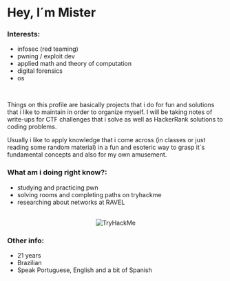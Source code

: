 
  # Hey, I´m Mister

  ### Interests:
  - infosec (red teaming)
  - pwning / exploit dev
  - applied math and theory of computation
  - digital forensics
  - os
 <br>
 
  Things on this profile are basically projects that i do for fun and solutions
  that i like to maintain in order to organize myself. I will be taking notes of write-ups for CTF challenges that
  i solve as well as HackerRank solutions to coding problems.

  Usually i like to apply knowledge that i come across (in classes or just reading some random material) in a fun and esoteric way to grasp it´s fundamental concepts and also for my own amusement.
  

  ### What am i doing right know?:

  - studying and practicing pwn
  - solving rooms and completing paths on tryhackme
  - researching about networks at RAVEL

<br>
<div align="center">
	<img src="https://tryhackme-badges.s3.amazonaws.com/0xakira.png" alt="TryHackMe">
</div>



  ### Other info:
  - 21 years
  - Brazilian
  - Speak Portuguese, English and a bit of Spanish



  

